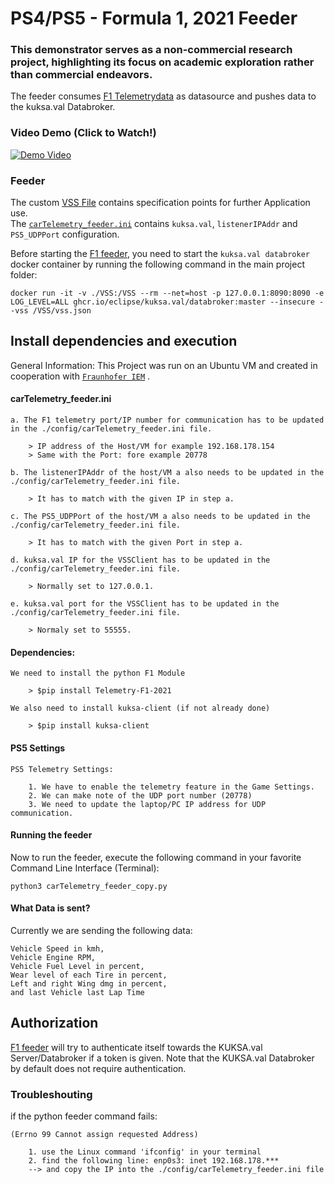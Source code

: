 # PS4/PS5 - Formula 1, 2021 Feeder
### This demonstrator serves as a non-commercial research project, highlighting its focus on academic exploration rather than commercial endeavors.
The feeder consumes [F1 Telemetrydata](https://www.ea.com/able/resources/f1-2021/ps4/telemetry) as datasource and pushes data to the kuksa.val Databroker.
### Video Demo (Click to Watch!)
[![Demo Video](https://img.youtube.com/vi/7C_yHItbJNU/0.jpg)](https://www.youtube.com/watch?v=7C_yHItbJNU "Demo Video - Click to Watch!")
### Feeder
The custom [VSS File](./VSS/vss.json) contains specification points for further Application use.\
The [`carTelemetry_feeder.ini`](./config/carTelemetry_feeder.ini)  contains `kuksa.val`, `listenerIPAddr` and `PS5_UDPPort` configuration.

Before starting the [F1 feeder](./carTelemetry_feeder.py), you need to start the `kuksa.val databroker` docker container by running the following command in the main project folder:
```
docker run -it -v ./VSS:/VSS --rm --net=host -p 127.0.0.1:8090:8090 -e LOG_LEVEL=ALL ghcr.io/eclipse/kuksa.val/databroker:master --insecure --vss /VSS/vss.json
```
## Install dependencies and execution

General Information: This Project was run on an Ubuntu VM and created in cooperation with [`Fraunhofer IEM`](https://www.iem.fraunhofer.de/) .

#### carTelemetry_feeder.ini
```
a. The F1 telemetry port/IP number for communication has to be updated in the ./config/carTelemetry_feeder.ini file.

	> IP address of the Host/VM for example 192.168.178.154
	> Same with the Port: fore example 20778

b. The listenerIPAddr of the host/VM a also needs to be updated in the ./config/carTelemetry_feeder.ini file.

	> It has to match with the given IP in step a.

c. The PS5_UDPPort of the host/VM a also needs to be updated in the ./config/carTelemetry_feeder.ini file.

	> It has to match with the given Port in step a.

d. kuksa.val IP for the VSSClient has to be updated in the ./config/carTelemetry_feeder.ini file.

	> Normally set to 127.0.0.1.

e. kuksa.val port for the VSSClient has to be updated in the ./config/carTelemetry_feeder.ini file.

	> Normaly set to 55555.
```

#### Dependencies:
```
We need to install the python F1 Module

	> $pip install Telemetry-F1-2021

We also need to install kuksa-client (if not already done)

	> $pip install kuksa-client
```

#### PS5 Settings
```
PS5 Telemetry Settings:

	1. We have to enable the telemetry feature in the Game Settings.
	2. We can make note of the UDP port number (20778)
	3. We need to update the laptop/PC IP address for UDP communication.
```
#### Running the feeder

Now to run the feeder, execute the following command in your favorite Command Line Interface (Terminal):
```
python3 carTelemetry_feeder_copy.py
```
#### What Data is sent?

Currently we are sending the following data:
```
Vehicle Speed in kmh,
Vehicle Engine RPM,
Vehicle Fuel Level in percent,
Wear level of each Tire in percent,
Left and right Wing dmg in percent,
and last Vehicle last Lap Time
```

## Authorization

[F1 feeder](./carTelemetry_feeder.py) will try to authenticate itself towards the KUKSA.val Server/Databroker if a token is given.
Note that the KUKSA.val Databroker by default does not require authentication.


### Troubleshouting
if the python feeder command fails:
```
(Errno 99 Cannot assign requested Address)

	1. use the Linux command 'ifconfig' in your terminal
	2. find the following line: enp0s3: inet 192.168.178.***
	--> and copy the IP into the ./config/carTelemetry_feeder.ini file
```
